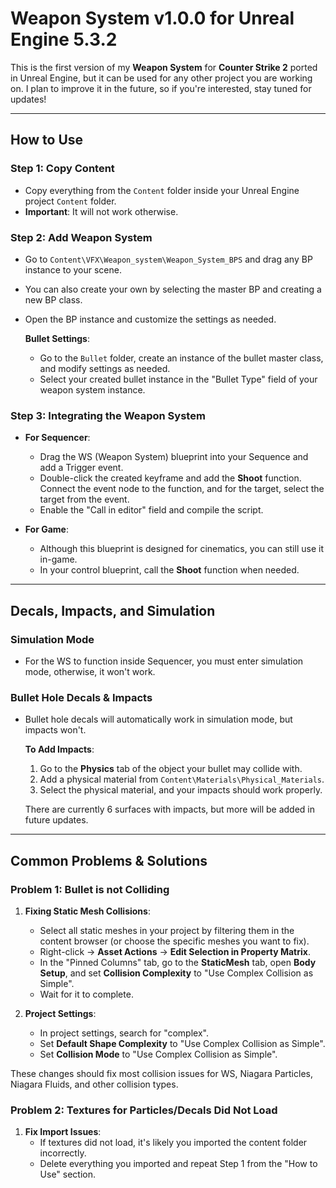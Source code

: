 # Weapon System v1.0.0 for Unreal Engine 5.3.2

This is the first version of my **Weapon System** for **Counter Strike 2** ported in Unreal Engine, but it can be used for any other project you are working on. I plan to improve it in the future, so if you're interested, stay tuned for updates!

---

## How to Use

### Step 1: Copy Content
- Copy everything from the `Content` folder inside your Unreal Engine project `Content` folder.
- **Important**: It will not work otherwise.

### Step 2: Add Weapon System
- Go to `Content\VFX\Weapon_system\Weapon_System_BPS` and drag any BP instance to your scene.
- You can also create your own by selecting the master BP and creating a new BP class.
- Open the BP instance and customize the settings as needed.

  **Bullet Settings**:
  - Go to the `Bullet` folder, create an instance of the bullet master class, and modify settings as needed.
  - Select your created bullet instance in the "Bullet Type" field of your weapon system instance.

### Step 3: Integrating the Weapon System
- **For Sequencer**:
  - Drag the WS (Weapon System) blueprint into your Sequence and add a Trigger event.
  - Double-click the created keyframe and add the **Shoot** function. Connect the event node to the function, and for the target, select the target from the event.
  - Enable the "Call in editor" field and compile the script.
  
- **For Game**:
  - Although this blueprint is designed for cinematics, you can still use it in-game.
  - In your control blueprint, call the **Shoot** function when needed.

---

## Decals, Impacts, and Simulation

### Simulation Mode
- For the WS to function inside Sequencer, you must enter simulation mode, otherwise, it won't work.

### Bullet Hole Decals & Impacts
- Bullet hole decals will automatically work in simulation mode, but impacts won't.
  
  **To Add Impacts**:
  1. Go to the **Physics** tab of the object your bullet may collide with.
  2. Add a physical material from `Content\Materials\Physical_Materials`.
  3. Select the physical material, and your impacts should work properly.

  There are currently 6 surfaces with impacts, but more will be added in future updates.

---

## Common Problems & Solutions

### Problem 1: Bullet is not Colliding
1. **Fixing Static Mesh Collisions**:
   - Select all static meshes in your project by filtering them in the content browser (or choose the specific meshes you want to fix).
   - Right-click -> **Asset Actions** -> **Edit Selection in Property Matrix**.
   - In the "Pinned Columns" tab, go to the **StaticMesh** tab, open **Body Setup**, and set **Collision Complexity** to "Use Complex Collision as Simple".
   - Wait for it to complete.

2. **Project Settings**:
   - In project settings, search for "complex".
   - Set **Default Shape Complexity** to "Use Complex Collision as Simple".
   - Set **Collision Mode** to "Use Complex Collision as Simple".

These changes should fix most collision issues for WS, Niagara Particles, Niagara Fluids, and other collision types.

### Problem 2: Textures for Particles/Decals Did Not Load
1. **Fix Import Issues**:
   - If textures did not load, it's likely you imported the content folder incorrectly.
   - Delete everything you imported and repeat Step 1 from the "How to Use" section.
